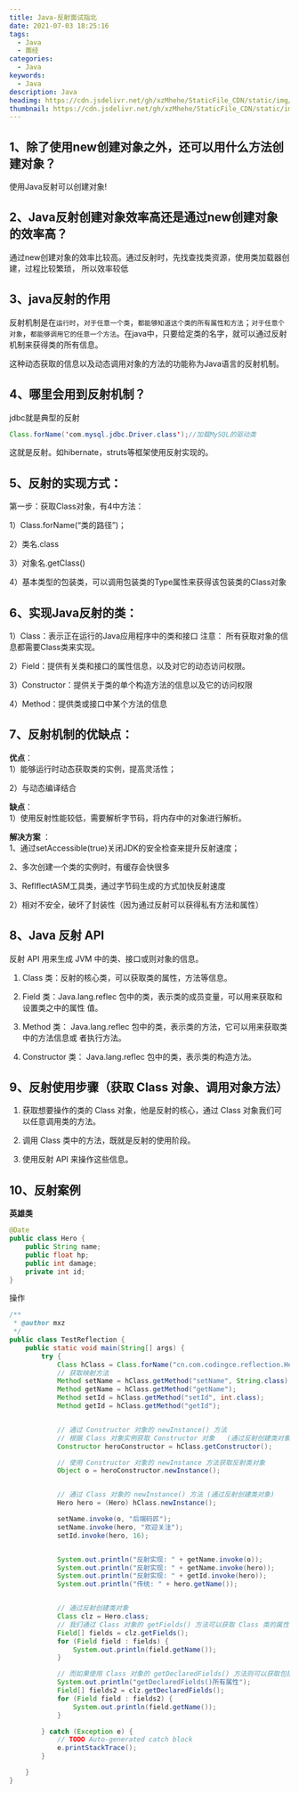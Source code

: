 ```yaml
---
title: Java-反射面试指北
date: 2021-07-03 18:25:16
tags:
  - Java
  - 面经
categories:
  - Java
keywords:
  - Java
description: Java
headimg: https://cdn.jsdelivr.net/gh/xzMhehe/StaticFile_CDN/static/img/20210703173402.png
thumbnail: https://cdn.jsdelivr.net/gh/xzMhehe/StaticFile_CDN/static/img/20210703173402.png
---
```


## 1、除了使用new创建对象之外，还可以用什么方法创建对象？
使用Java反射可以创建对象!


## 2、Java反射创建对象效率高还是通过new创建对象的效率高？
通过new创建对象的效率比较高。通过反射时，先找查找类资源，使用类加载器创建，过程比较繁琐， 所以效率较低


## 3、java反射的作用
反射机制是在`运行时`，`对于任意一个类`，`都能够知道这个类的所有属性和方法`；`对于任意个对象`，`都能够调用它的任意一个方法`。在java中，只要给定类的名字，就可以通过反射机制来获得类的所有信息。

这种动态获取的信息以及动态调用对象的方法的功能称为Java语言的反射机制。


## 4、哪里会用到反射机制？

jdbc就是典型的反射

```java
Class.forName('com.mysql.jdbc.Driver.class');//加载MySQL的驱动类
```

这就是反射。如hibernate，struts等框架使用反射实现的。


## 5、反射的实现方式：
第一步：获取Class对象，有4中方法： 

1）Class.forName(“类的路径”)； 

2）类名.class 

3）对象名.getClass() 

4）基本类型的包装类，可以调用包装类的Type属性来获得该包装类的Class对象


## 6、实现Java反射的类：
1）Class：表示正在运行的Java应用程序中的类和接口 注意： 所有获取对象的信息都需要Class类来实现。 

2）Field：提供有关类和接口的属性信息，以及对它的动态访问权限。 

3）Constructor：提供关于类的单个构造方法的信息以及它的访问权限 

4）Method：提供类或接口中某个方法的信息


## 7、反射机制的优缺点：
**优点**：             
1）能够运行时动态获取类的实例，提高灵活性； 

2）与动态编译结合 

**缺点**：         
1）使用反射性能较低，需要解析字节码，将内存中的对象进行解析。 

**解决方案** ：        
1、通过setAccessible(true)关闭JDK的安全检查来提升反射速度； 

2、多次创建一个类的实例时，有缓存会快很多 

3、ReflflectASM工具类，通过字节码生成的方式加快反射速度 

2）相对不安全，破坏了封装性（因为通过反射可以获得私有方法和属性）



## 8、Java 反射 API
反射 API 用来生成 JVM 中的类、接口或则对象的信息。

1. Class 类：反射的核心类，可以获取类的属性，方法等信息。

2. Field 类：Java.lang.reflec 包中的类，表示类的成员变量，可以用来获取和设置类之中的属性 值。

1. Method 类： Java.lang.reflec 包中的类，表示类的方法，它可以用来获取类中的方法信息或 者执行方法。

1. Constructor 类： Java.lang.reflec 包中的类，表示类的构造方法。


## 9、反射使用步骤（获取 Class 对象、调用对象方法）
1. 获取想要操作的类的 Class 对象，他是反射的核心，通过 Class 对象我们可以任意调用类的方法。

2. 调用 Class 类中的方法，既就是反射的使用阶段。

3. 使用反射 API 来操作这些信息。


## 10、反射案例
**英雄类**
```java
@Date
public class Hero {
    public String name;
    public float hp;
    public int damage;
    private int id;
}
```

操作
```java
/**
 * @author mxz
 */
public class TestReflection {
    public static void main(String[] args) {
        try {
            Class hClass = Class.forName("cn.com.codingce.reflection.Hero");
            // 获取映射方法
            Method setName = hClass.getMethod("setName", String.class);
            Method getName = hClass.getMethod("getName");
            Method setId = hClass.getMethod("setId", int.class);
            Method getId = hClass.getMethod("getId");


            // 通过 Constructor 对象的 newInstance() 方法
            // 根据 Class 对象实例获取 Constructor 对象   (通过反射创建类对象)
            Constructor heroConstructor = hClass.getConstructor();

            // 使用 Constructor 对象的 newInstance 方法获取反射类对象
            Object o = heroConstructor.newInstance();


            // 通过 Class 对象的 newInstance() 方法 (通过反射创建类对象)
            Hero hero = (Hero) hClass.newInstance();

            setName.invoke(o, "后端码匠");
            setName.invoke(hero, "欢迎关注");
            setId.invoke(hero, 16);


            System.out.println("反射实现: " + getName.invoke(o));
            System.out.println("反射实现: " + getName.invoke(hero));
            System.out.println("反射实现: " + getId.invoke(hero));
            System.out.println("传统: " + hero.getName());


            // 通过反射创建类对象
            Class clz = Hero.class;
            // 我们通过 Class 对象的 getFields() 方法可以获取 Class 类的属性，但无法获取私有属性
            Field[] fields = clz.getFields();
            for (Field field : fields) {
                System.out.println(field.getName());
            }

            // 而如果使用 Class 对象的 getDeclaredFields() 方法则可以获取包括私有属性在内的所有属性
            System.out.println("getDeclaredFields()所有属性");
            Field[] fields2 = clz.getDeclaredFields();
            for (Field field : fields2) {
                System.out.println(field.getName());
            }

        } catch (Exception e) {
            // TODO Auto-generated catch block
            e.printStackTrace();
        }

    }
}
```
